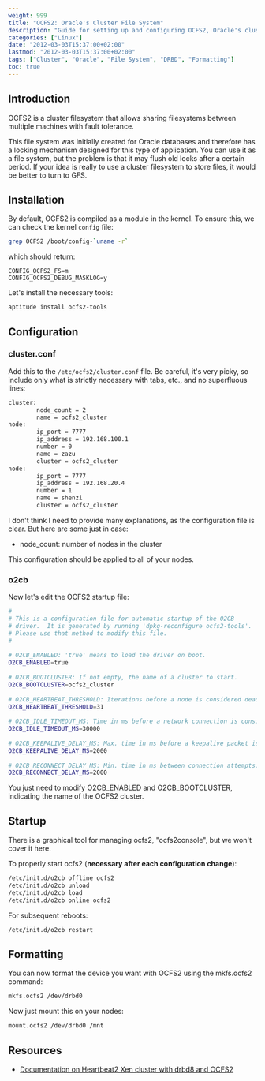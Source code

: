 ```yaml
---
weight: 999
title: "OCFS2: Oracle's Cluster File System"
description: "Guide for setting up and configuring OCFS2, Oracle's cluster file system for shared storage with fault tolerance."
categories: ["Linux"]
date: "2012-03-03T15:37:00+02:00"
lastmod: "2012-03-03T15:37:00+02:00"
tags: ["Cluster", "Oracle", "File System", "DRBD", "Formatting"]
toc: true
---
```


## Introduction

OCFS2 is a cluster filesystem that allows sharing filesystems between multiple machines with fault tolerance.

This file system was initially created for Oracle databases and therefore has a locking mechanism designed for this type of application. You can use it as a file system, but the problem is that it may flush old locks after a certain period. If your idea is really to use a cluster filesystem to store files, it would be better to turn to GFS.

## Installation

By default, OCFS2 is compiled as a module in the kernel.
To ensure this, we can check the kernel `config` file:

```bash
grep OCFS2 /boot/config-`uname -r`
```

which should return:

```
CONFIG_OCFS2_FS=m
CONFIG_OCFS2_DEBUG_MASKLOG=y
```

Let's install the necessary tools:

```bash
aptitude install ocfs2-tools
```

## Configuration

### cluster.conf

Add this to the `/etc/ocfs2/cluster.conf` file. Be careful, it's very picky, so include only what is strictly necessary with tabs, etc., and no superfluous lines:

```bash
cluster:
        node_count = 2
        name = ocfs2_cluster
node:
        ip_port = 7777
        ip_address = 192.168.100.1
        number = 0
        name = zazu
        cluster = ocfs2_cluster
node:
        ip_port = 7777
        ip_address = 192.168.20.4
        number = 1
        name = shenzi
        cluster = ocfs2_cluster
```

I don't think I need to provide many explanations, as the configuration file is clear. But here are some just in case:

* node_count: number of nodes in the cluster

This configuration should be applied to all of your nodes.

### o2cb

Now let's edit the OCFS2 startup file:

```bash
#
# This is a configuration file for automatic startup of the O2CB
# driver.  It is generated by running 'dpkg-reconfigure ocfs2-tools'.
# Please use that method to modify this file.
#
 
# O2CB_ENABLED: 'true' means to load the driver on boot.
O2CB_ENABLED=true
 
# O2CB_BOOTCLUSTER: If not empty, the name of a cluster to start.
O2CB_BOOTCLUSTER=ocfs2_cluster
 
# O2CB_HEARTBEAT_THRESHOLD: Iterations before a node is considered dead.
O2CB_HEARTBEAT_THRESHOLD=31
 
# O2CB_IDLE_TIMEOUT_MS: Time in ms before a network connection is considered dead.
O2CB_IDLE_TIMEOUT_MS=30000
 
# O2CB_KEEPALIVE_DELAY_MS: Max. time in ms before a keepalive packet is sent.
O2CB_KEEPALIVE_DELAY_MS=2000
 
# O2CB_RECONNECT_DELAY_MS: Min. time in ms between connection attempts.
O2CB_RECONNECT_DELAY_MS=2000
```

You just need to modify O2CB_ENABLED and O2CB_BOOTCLUSTER, indicating the name of the OCFS2 cluster.

## Startup

There is a graphical tool for managing ocfs2, "ocfs2console", but we won't cover it here.

To properly start ocfs2 (**necessary after each configuration change**):

```bash
/etc/init.d/o2cb offline ocfs2
/etc/init.d/o2cb unload
/etc/init.d/o2cb load
/etc/init.d/o2cb online ocfs2
```

For subsequent reboots:

```bash
/etc/init.d/o2cb restart
```

## Formatting

You can now format the device you want with OCFS2 using the mkfs.ocfs2 command:

```bash
mkfs.ocfs2 /dev/drbd0
```

Now just mount this on your nodes:

```bash
mount.ocfs2 /dev/drbd0 /mnt
```

## Resources
- [Documentation on Heartbeat2 Xen cluster with drbd8 and OCFS2](/pdf/heartbeat2_xen_cluster_with_drbd8_and_ocfs2.pdf)
